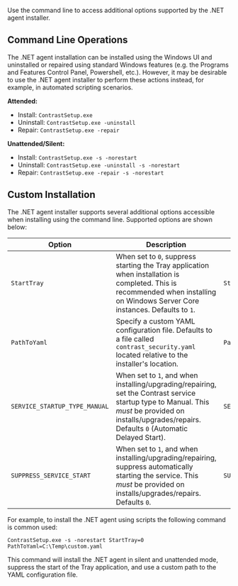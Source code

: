 
<!--
title: "Command Line Options for the .NET Agent Installer"
description: "Use command line options for the Contrast .NET agent installer."
tags: "installation agent .NET windows silent unattended installer"
-->

Use the command line to access additional options supported by the .NET agent installer.

## Command Line Operations

The .NET agent installation can be installed using the Windows UI and uninstalled or repaired using standard Windows features (e.g. the Programs and Features Control Panel, Powershell, etc.). However, it may be desirable to use the .NET agent installer to perform these actions instead, for example, in automated scripting scenarios.

**Attended:**
- Install: `ContrastSetup.exe`
- Uninstall: `ContrastSetup.exe -uninstall`
- Repair: `ContrastSetup.exe -repair`

**Unattended/Silent:**
- Install: `ContrastSetup.exe -s -norestart`
- Uninstall: `ContrastSetup.exe -uninstall -s -norestart`
- Repair: `ContrastSetup.exe -repair -s -norestart`

## Custom Installation

The .NET agent installer supports several additional options accessible when installing using the command line. Supported options are shown below:

| Option | Description | Example |
|--|--|--|
| `StartTray` | When set to `0`, suppress starting the Tray application when installation is completed. This is recommended when installing on Windows Server Core instances. Defaults to `1`. | `StartTray=0` |
| `PathToYaml` | Specify a custom YAML configuration file. Defaults to a file called `contrast_security.yaml` located relative to the installer's location. | `PathToYaml=c:\contrast_security.yaml` |
| `SERVICE_STARTUP_TYPE_MANUAL` | When set to `1`, and when installing/upgrading/repairing, set the Contrast service startup type to Manual. This _must_ be provided on installs/upgrades/repairs. Defaults `0` (Automatic Delayed Start). | `SERVICE_STARTUP_TYPE_MANUAL=1` |
| `SUPPRESS_SERVICE_START` | When set to `1`, and when installing/upgrading/repairing, suppress automatically starting the service. This _must_ be provided on installs/upgrades/repairs. Defaults `0`. | `SUPPRESS_SERVICE_START=1` |

For example, to install the .NET agent using scripts the following command is common used:

`ContrastSetup.exe -s -norestart StartTray=0 PathToYaml=C:\Temp\custom.yaml`

This command will install the .NET agent in silent and unattended mode, suppress the start of the Tray application, and use a custom path to the YAML configuration file.
